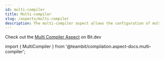 ```yaml
---
id: multi-compiler
title: Multi-compiler
slug: /aspects/multi-compiler
description: The multi-compiler aspect allows the configuration of multiple compilers on a component
---
```


Check out the [Multi Compiler Aspect](https://bit.dev/teambit/compilation/multi-compiler) on Bit.dev

import { MultiCompiler } from '@teambit/compilation.aspect-docs.multi-compiler';

<MultiCompiler />
